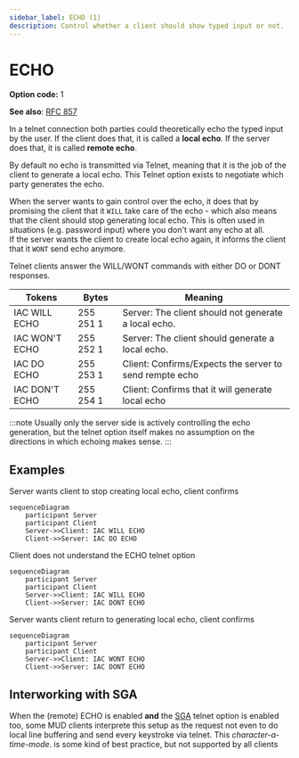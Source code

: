 ```yaml
---
sidebar_label: ECHO (1)
description: Control whether a client should show typed input or not.
---
```

# ECHO

**Option code:** 1

**See also**: [RFC 857](https://www.rfc-editor.org/rfc/rfc857.html)

In a telnet connection both parties could theoretically echo the typed input 
by the user. If the client does that, it is called a **local echo**. If the
server does that, it is called **remote echo**.

By default no echo is transmitted via Telnet, meaning that it is the job of 
the client to generate a local echo. This Telnet option exists to negotiate 
which party generates the echo.

When the server wants to gain control over the echo, it does that by 
promising the client that it ``WILL`` take care of the echo - which also means 
that the client should stop generating local echo. This is often used in
situations (e.g. password input) where you don't want any echo at all.<br/>
If the server wants the client to create local echo again, it informs the
client that it ``WONT`` send echo anymore.

Telnet clients answer the WILL/WONT commands with either DO or DONT responses.


| Tokens         | Bytes     | Meaning                                           |
| -------------- | --------- | ------------------------------------------------- |
| IAC WILL ECHO  | 255 251 1 | Server: The client should not generate a local echo. |
| IAC WON'T ECHO | 255 252 1 | Server: The client should generate a local echo.     |
| IAC DO ECHO    | 255 253 1 | Client: Confirms/Expects the server to send rempte echo    |
| IAC DON'T ECHO | 255 254 1 | Client: Confirms that it will generate local echo   |

:::note
Usually only the server side is actively controlling the echo generation, but the telnet option itself makes no assumption on the directions in which echoing makes sense.
:::

## Examples

Server wants client to stop creating local echo, client confirms
```mermaid
sequenceDiagram
    participant Server
    participant Client
    Server->>Client: IAC WILL ECHO
    Client->>Server: IAC DO ECHO
```

Client does not understand the ECHO telnet option
```mermaid
sequenceDiagram
    participant Server
    participant Client
    Server->>Client: IAC WILL ECHO
    Client->>Server: IAC DONT ECHO
```

Server wants client return to generating local echo, client confirms
```mermaid
sequenceDiagram
    participant Server
    participant Client
    Server->>Client: IAC WONT ECHO
    Client->>Server: IAC DONT ECHO
```

## Interworking with SGA

When the (remote) ECHO is enabled **and** the [SGA](sga) telnet option is enabled too,
some MUD clients interprete this setup as the request not even to do local 
line buffering and send every keystroke via telnet. This *character-a-time-mode*.
is some kind of best practice, but not supported by all clients

